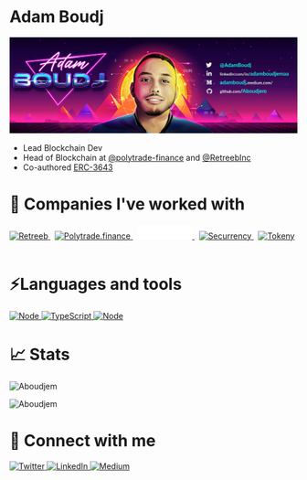 # Adam Boudj

<img alt="Adam Boudj" src="banner.jpeg">

-   Lead Blockchain Dev
-   Head of Blockchain at [@polytrade-finance](https://github.com/polytrade-finance) and [@RetreebInc](https://github.com/RetreebInc)
-   Co-authored [ERC-3643](https://eips.ethereum.org/EIPS/eip-3643)

# 💫 Companies I've worked with

<p align="left">
    <a href="https://retreeb.io/" target="_blank">
        <img alt="Retreeb"  height="25px"src="https://retreeb.io/img/header/retreeb-logo-full.svg"/>
    </a>&nbsp;
    <a href="https://polytrade.finance/" target="_blank">
        <img alt="Polytrade.finance"  height="25px"src="https://polytrade.finance/_nuxt/img/logo.81c9c79.svg"/>
    </a>&nbsp;
    <a href="https://fantom.foundation/" target="_blank">
        <img alt="Fantom foundation"  height="25px"src="fantom-logo-white.svg"/>
    </a>&nbsp;
    <a href="https://securrency.com/" target="_blank">
        <img alt="Securrency"  height="25px"src="https://securrency.com/logo-white.svg"/>
    </a>&nbsp;
    <a href="https://tokeny.com/" target="_blank">
        <img alt="Tokeny"  height="25px"src="https://tokeny.com/wp-content/uploads/2019/06/Tokeny-Solutions-Logo-V2-1920x334.png"/>
    </a>&nbsp;
</p>

# ⚡Languages and tools

<p align="left">
    <a href="https://docs.soliditylang.org/en/v0.8.11/" target="_blank">
        <img alt="Node" src="https://img.shields.io/badge/Solidity-e6e6e6?style=for-the-badge&logo=solidity&logoColor=black"/> 
    </a>  
    <a href="https://www.typescriptlang.org/" target="_blank">
        <img alt="TypeScript" src="https://img.shields.io/badge/TypeScript-007ACC?style=for-the-badge&logo=typescript&logoColor=white"/> 
    </a>  
    <a href="https://nodejs.org/en/" target="_blank">
        <img alt="Node" src="https://img.shields.io/badge/Node.js-43853D?style=for-the-badge&logo=node.js&logoColor=white"/> 
    </a>   
</p>

# 📈 Stats

<p><img  src="https://github-readme-stats.vercel.app/api?username=Aboudjem&theme=dark&show_icons=true&locale=en" alt="Aboudjem" /></p>

<p><img  src="https://github-readme-stats.vercel.app/api/top-langs?username=Aboudjem&theme=dark&show_icons=true&locale=en&layout=compact" alt="Aboudjem" /></p>

# 🤝 Connect with me

<p align="left">
    <a href="https://twitter.com/AdamBoudj" target="_blank">
        <img alt="Twitter" src="https://img.shields.io/badge/Twitter-1DA1F2?style=for-the-badge&logo=twitter&logoColor=white"/> 
    </a>  
    <a href="https://www.linkedin.com/in/adamboudjemaa" target="_blank">
        <img alt="LinkedIn" src="https://img.shields.io/badge/LinkedIn-0077B5?style=for-the-badge&logo=linkedin&logoColor=white"/> 
    </a>  
    <a href="https://adamboudj.medium.com/" target="_blank">
        <img alt="Medium" src="https://img.shields.io/badge/Medium-12100E?style=for-the-badge&logo=medium&logoColor=white"/> 
    </a>  
</p>
